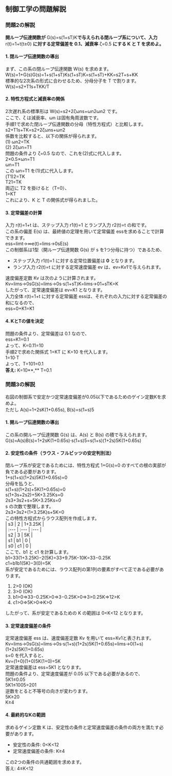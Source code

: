 ## **制御工学の問題解説**

### **問題2の解説**

**開ループ伝達関数が** G(s)=s(1+sT)K​ **で与えられる閉ループ系について、入力** r(t)=1+t(t≥0) **に対する定常偏差を 0.1、減衰率** ζ=0.5 **にする K と T を求めよ。**

#### **1\. 閉ループ伝達関数の導出**

まず、この系の閉ループ伝達関数 W(s) を求めます。  
W(s)=1+G(s)G(s)​=1+s(1+sT)K​s(1+sT)K​​=s(1+sT)+KK​=s2T+s+KK​  
標準的な2次系の形式に合わせるため、分母分子を T で割ります。  
W(s)=s2+T1​s+TK​K/T​

#### **2\. 特性方程式と減衰率の関係**

2次遅れ系の標準形は W(s)=s2+2ζωn​s+ωn2​ωn2​​ です。  
ここで、ζ は減衰率、ωn​ は固有角周波数です。  
手順1で求めた閉ループ伝達関数の分母（特性方程式）と比較します。  
s2+T1​s+TK​=s2+2ζωn​s+ωn2​  
係数を比較すると、以下の関係が得られます。  
(1) ωn2​=TK​  
(2) 2ζωn​=T1​  
問題の条件より ζ=0.5 なので、これを(2)式に代入します。  
2×0.5×ωn​=T1​  
ωn​=T1​  
この ωn​=T1​ を(1)式に代入します。  
(T1​)2=TK​  
T21​=TK​  
両辺に T2 を掛けると（T=0）、  
1=KT  
これにより、K と T の関係式が得られました。

#### **3\. 定常偏差の計算**

入力 r(t)=1+t は、ステップ入力 r1​(t)=1 とランプ入力 r2​(t)=t の和です。  
この系の偏差 E(s) は、最終値の定理を用いて定常偏差 ess​ を求めることで計算できます。  
ess​=limt→∞​e(t)=lims→0​sE(s)  
この制御系は1型（開ループ伝達関数 G(s) が s を1つ分母に持つ）であるため、

* ステップ入力 r1​(t)=1 に対する定常位置偏差は **0** となります。  
* ランプ入力 r2​(t)=t に対する定常速度偏差 ev​ は、ev​=Kv​1​ で与えられます。

速度偏差定数 Kv​ は次のように計算されます。  
Kv​=lims→0​sG(s)=lims→0​s⋅s(1+sT)K​=lims→0​1+sTK​=K  
したがって、定常速度偏差は ev​=K1​ となります。  
入力全体 r(t)=1+t に対する定常偏差 ess​ は、それぞれの入力に対する定常偏差の和になるので、  
ess​=0+K1​=K1​

#### **4\. KとTの値を決定**

問題の条件より、定常偏差は 0.1 なので、  
ess​=K1​=0.1  
よって、K=0.11​=10  
手順2で求めた関係式 1=KT に K=10 を代入します。  
1=10⋅T  
よって、T=101​=0.1  
**答え:** K=10**,** T=0.1

### **問題3の解説**

右図の制御系で安定かつ定常速度偏差が0.05以下であるためのゲイン定数Kを求めよ。  
ただし A(s)=1+2sK(1+0.65s)​, B(s)=s(1+s)5​

#### **1\. 開ループ伝達関数の導出**

この系の開ループ伝達関数 G(s) は、A(s) と B(s) の積で与えられます。  
G(s)=A(s)B(s)=1+2sK(1+0.65s)​⋅s(1+s)5​=s(1+s)(1+2s)5K(1+0.65s)​

#### **2\. 安定性の条件（ラウス・フルビッツの安定判別法）**

閉ループ系が安定であるためには、特性方程式 1+G(s)=0 のすべての根の実部が負である必要があります。  
1+s(1+s)(1+2s)5K(1+0.65s)​=0  
分母を払うと、  
s(1+s)(1+2s)+5K(1+0.65s)=0  
s(1+3s+2s2)+5K+3.25Ks=0  
2s3+3s2+s+5K+3.25Ks=0  
s の次数で整理します。  
2s3+3s2+(1+3.25K)s+5K=0  
この特性方程式からラウス配列を作成します。  
| s3 | 2 | 1+3.25K |  
| :--- | :--- | :--- |  
| s2 | 3 | 5K |  
| s1 | b1​ | 0 |  
| s0 | c1​ | 0 |  
ここで、b1​ と c1​ を計算します。  
b1​=33(1+3.25K)−2(5K)​=33+9.75K−10K​=33−0.25K​  
c1​=b1​b1​(5K)−3(0)​=5K  
系が安定であるためには、ラウス配列の第1列の要素がすべて正である必要があります。

1. 2\>0 (OK)  
2. 3\>0 (OK)  
3. b1​\>0⇒33−0.25K​\>0⇒3−0.25K\>0⇒3\>0.25K⇒12\>K  
4. c1​\>0⇒5K\>0⇒K\>0

したがって、系が安定であるための K の範囲は 0\<K\<12 となります。

#### **3\. 定常速度偏差の条件**

定常速度偏差 ess​ は、速度偏差定数 Kv​ を用いて ess​=Kv​1​ と表されます。  
Kv​=lims→0​sG(s)=lims→0​s⋅s(1+s)(1+2s)5K(1+0.65s)​=lims→0​(1+s)(1+2s)5K(1+0.65s)​  
s=0 を代入すると、  
Kv​=(1+0)(1+0)5K(1+0)​=5K  
定常速度偏差は ess​=5K1​ となります。  
問題の条件より、定常速度偏差が 0.05 以下である必要があるので、  
5K1​≤0.05  
5K1​≤1005​=201​  
逆数をとると不等号の向きが変わります。  
5K≥20  
K≥4

#### **4\. 最終的なKの範囲**

求めるゲイン定数 K は、安定性の条件と定常速度偏差の条件の両方を満たす必要があります。

* 安定性の条件: 0\<K\<12  
* 定常速度偏差の条件: K≥4

この2つの条件の共通範囲を求めます。  
答え: 4≤K\<12